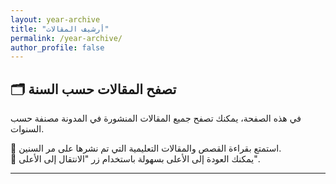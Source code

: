```yaml
---
layout: year-archive
title: "أرشيف المقالات"
permalink: /year-archive/
author_profile: false
---
```


## 🗂️ تصفح المقالات حسب السنة

في هذه الصفحة، يمكنك تصفح جميع المقالات المنشورة في المدونة مصنفة حسب السنوات.

🔹 استمتع بقراءة القصص والمقالات التعليمية التي تم نشرها على مر السنين.  
🔹 يمكنك العودة إلى الأعلى بسهولة باستخدام زر "الانتقال إلى الأعلى".

---

